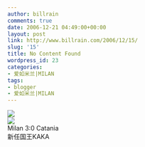 ```yaml
---
author: billrain
comments: true
date: 2006-12-21 04:49:00+00:00
layout: post
link: http://www.billrain.com/2006/12/15/
slug: '15'
title: No Content Found
wordpress_id: 23
categories:
- 爱如米兰|MILAN
tags:
- blogger
- 爱如米兰|MILAN
---
```


[![](http://bp3.blogger.com/_lAHIYwHGO4A/RYoS9fVWZhI/AAAAAAAAADM/G4qryJ1Q15w/s320/U2029P6T12D2653641F44DT20061221045205.jpg)](http://bp3.blogger.com/_lAHIYwHGO4A/RYoS9fVWZhI/AAAAAAAAADM/G4qryJ1Q15w/s1600-h/U2029P6T12D2653641F44DT20061221045205.jpg)  
[![](http://bp0.blogger.com/_lAHIYwHGO4A/RYoS9vVWZiI/AAAAAAAAADU/nqGspPVlWpo/s320/U2029P6T12D2653718F44DT20061221061337.jpg)](http://bp0.blogger.com/_lAHIYwHGO4A/RYoS9vVWZiI/AAAAAAAAADU/nqGspPVlWpo/s1600-h/U2029P6T12D2653718F44DT20061221061337.jpg)  
Milan 3:0 Catania  
新任国王KAKA

